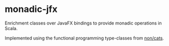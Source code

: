 # monadic-jfx

Enrichment classes over JavaFX bindings to provide monadic operations in Scala.

Implemented using the functional programming type-classes from [non/cats](https://github.com/non/cats).
